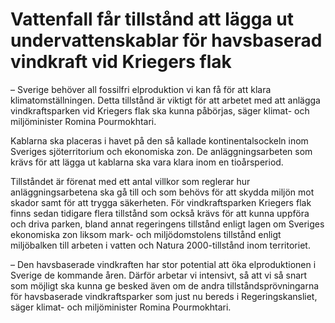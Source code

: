# Vattenfall får tillstånd att lägga ut undervattenskablar för havsbaserad vindkraft vid Kriegers flak

– Sverige behöver all fossilfri elproduktion vi kan få för att klara klimatomställningen. Detta tillstånd är viktigt för att arbetet med att anlägga vindkraftsparken vid Kriegers flak ska kunna påbörjas, säger klimat\- och miljöminister Romina Pourmokhtari.

Kablarna ska placeras i havet på den så kallade kontinentalsockeln inom Sveriges sjöterritorium och ekonomiska zon. De anläggningsarbeten som krävs för att lägga ut kablarna ska vara klara inom en tioårsperiod.

Tillståndet är förenat med ett antal villkor som reglerar hur anläggningsarbetena ska gå till och som behövs för att skydda miljön mot skador samt för att trygga säkerheten. För vindkraftsparken Kriegers flak finns sedan tidigare flera tillstånd som också krävs för att kunna uppföra och driva parken, bland annat regeringens tillstånd enligt lagen om Sveriges ekonomiska zon liksom mark\- och miljödomstolens tillstånd enligt miljöbalken till arbeten i vatten och Natura 2000\-tillstånd inom territoriet.

– Den havsbaserade vindkraften har stor potential att öka elproduktionen i Sverige de kommande åren. Därför arbetar vi intensivt, så att vi så snart som möjligt ska kunna ge besked även om de andra tillståndsprövningarna för havsbaserade vindkraftsparker som just nu bereds i Regeringskansliet, säger klimat\- och miljöminister Romina Pourmokhtari.
